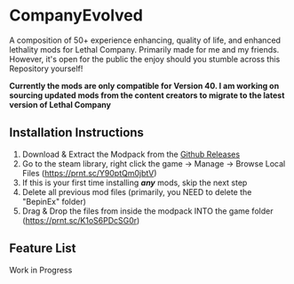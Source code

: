 # CompanyEvolved
A composition of 50+ experience enhancing, quality of life, and enhanced lethality mods for Lethal Company. Primarily made for me and my friends. However, it's open for the public the enjoy should you stumble across this Repository yourself!

**Currently the mods are only compatible for Version 40. I am working on sourcing updated mods from the content creators to migrate to the latest version of Lethal Company**

## Installation Instructions
1. Download & Extract the Modpack from the [Github Releases](https://github.com/CymaticEntropy/CompanyEvolved/releases)
2. Go to the steam library, right click the game -> Manage -> Browse Local Files (https://prnt.sc/Y90ptQm0jbtV)
3. If this is your first time installing *__any__* mods, skip the next step
4. Delete all previous mod files (primarily, you NEED to delete the "BepinEx" folder)
5. Drag & Drop the files from inside the modpack INTO the game folder (https://prnt.sc/K1oS6PDcSG0r)

## Feature List
Work in Progress
